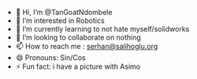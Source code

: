- 👋 Hi, I’m @TanGoatNdombele
- 👀 I’m interested in Robotics
- 🌱 I’m currently learning to not hate myself/solidworks
- 💞️ I’m looking to collaborate on nothing
- 📫 How to reach me : serhan@salihoglu.org
- 😄 Pronouns: Sin/Cos
- ⚡ Fun fact: i have a picture with Asimo

<!---
TanGoatNdombele/TanGoatNdombele is a ✨ special ✨ repository because its `README.md` (this file) appears on your GitHub profile.
You can click the Preview link to take a look at your changes.
--->
